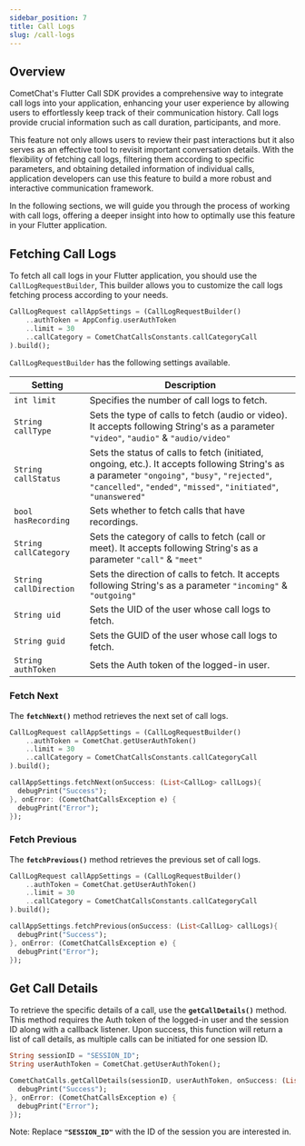 ```yaml
---
sidebar_position: 7
title: Call Logs
slug: /call-logs
---
```


## Overview

CometChat's Flutter Call SDK provides a comprehensive way to integrate call logs into your application, enhancing your user experience by allowing users to effortlessly keep track of their communication history. Call logs provide crucial information such as call duration, participants, and more.

This feature not only allows users to review their past interactions but it also serves as an effective tool to revisit important conversation details. With the flexibility of fetching call logs, filtering them according to specific parameters, and obtaining detailed information of individual calls, application developers can use this feature to build a more robust and interactive communication framework.

In the following sections, we will guide you through the process of working with call logs, offering a deeper insight into how to optimally use this feature in your Flutter application.

## Fetching Call Logs

To fetch all call logs in your Flutter application, you should use the `CallLogRequestBuilder`, This builder allows you to customize the call logs fetching process according to your needs.

```dart
CallLogRequest callAppSettings = (CallLogRequestBuilder()
    ..authToken = AppConfig.userAuthToken
    ..limit = 30
    ..callCategory = CometChatCallsConstants.callCategoryCall
).build();
```

`CallLogRequestBuilder` has the following settings available.

| Setting                | Description                                                                                                                                                                                                         |
| ---------------------- | ------------------------------------------------------------------------------------------------------------------------------------------------------------------------------------------------------------------- |
| `int limit`            | Specifies the number of call logs to fetch.                                                                                                                                                                         |
| `String callType`      | Sets the type of calls to fetch (audio or video). It accepts following String's as a parameter `"video"`, `"audio"` & `"audio/video"`                                                                               |
| `String callStatus`    | Sets the status of calls to fetch (initiated, ongoing, etc.). It accepts following String's as a parameter `"ongoing"`, `"busy"`, `"rejected"`, `"cancelled"`, `"ended"`, `"missed"`, `"initiated"`, `"unanswered"` |
| `bool hasRecording `   | Sets whether to fetch calls that have recordings.                                                                                                                                                                   |
| `String callCategory`  | Sets the category of calls to fetch (call or meet). It accepts following String's as a parameter `"call"` & `"meet"`                                                                                                |
| `String callDirection` | Sets the direction of calls to fetch. It accepts following String's as a parameter `"incoming"` & `"outgoing"`                                                                                                      |
| `String uid `          | Sets the UID of the user whose call logs to fetch.                                                                                                                                                                  |
| `String guid`          | Sets the GUID of the user whose call logs to fetch.                                                                                                                                                                 |
| `String authToken`     | Sets the Auth token of the logged-in user.                                                                                                                                                                          |

### Fetch Next

The **`fetchNext()`** method retrieves the next set of call logs.

```dart
CallLogRequest callAppSettings = (CallLogRequestBuilder()
    ..authToken = CometChat.getUserAuthToken()
    ..limit = 30
    ..callCategory = CometChatCallsConstants.callCategoryCall
).build();

callAppSettings.fetchNext(onSuccess: (List<CallLog> callLogs){
  debugPrint("Success");
}, onError: (CometChatCallsException e) {
  debugPrint("Error");
});
```

### Fetch Previous

The **`fetchPrevious()`** method retrieves the previous set of call logs.

```dart
CallLogRequest callAppSettings = (CallLogRequestBuilder()
    ..authToken = CometChat.getUserAuthToken()
    ..limit = 30
    ..callCategory = CometChatCallsConstants.callCategoryCall
).build();

callAppSettings.fetchPrevious(onSuccess: (List<CallLog> callLogs){
  debugPrint("Success");
}, onError: (CometChatCallsException e) {
  debugPrint("Error");
});
```

## Get Call Details

To retrieve the specific details of a call, use the **`getCallDetails()`** method. This method requires the Auth token of the logged-in user and the session ID along with a callback listener. Upon success, this function will return a list of call details, as multiple calls can be initiated for one session ID.

```dart
String sessionID = "SESSION_ID";
String userAuthToken = CometChat.getUserAuthToken();

CometChatCalls.getCallDetails(sessionID, userAuthToken, onSuccess: (List<CallLog> callLogs) {
  debugPrint("Success");
}, onError: (CometChatCallsException e) {
  debugPrint("Error");
});
```

Note: Replace **`"SESSION_ID"`** with the ID of the session you are interested in.
